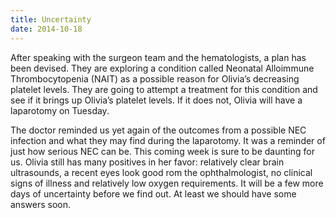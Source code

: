 ```yaml
---
title: Uncertainty
date: 2014-10-18
---
```


After speaking with the surgeon team and the hematologists, a plan has been devised.  They are exploring a condition called Neonatal Alloimmune Thrombocytopenia (NAIT) as a possible reason for Olivia’s decreasing platelet levels.  They are going to attempt a treatment for this condition and see if it brings up Olivia’s platelet levels.  If it does not, Olivia will have a laparotomy on Tuesday.

The doctor reminded us yet again of the outcomes from a possible NEC infection and what they may find during the laparotomy.  It was a reminder of just how serious NEC can be.  This coming week is sure to be daunting for us.  Olivia still has many positives in her favor:  relatively clear brain ultrasounds, a recent eyes look good rom the ophthalmologist, no clinical signs of illness and relatively low oxygen requirements.  It will be a few more days of uncertainty before we find out.  At least we should have some answers soon.
